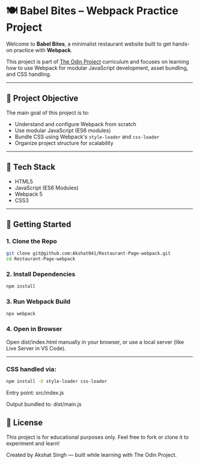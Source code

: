# 🍽️ Babel Bites – Webpack Practice Project

Welcome to **Babel Bites**, a minimalist restaurant website built to get hands-on practice with **Webpack**.

This project is part of [The Odin Project](https://www.theodinproject.com/) curriculum and focuses on learning how to use Webpack for modular JavaScript development, asset bundling, and CSS handling.

---

## 📌 Project Objective

The main goal of this project is to:

- Understand and configure Webpack from scratch
- Use modular JavaScript (ES6 modules)
- Bundle CSS using Webpack's `style-loader` and `css-loader`
- Organize project structure for scalability

---

## 🧱 Tech Stack

- HTML5
- JavaScript (ES6 Modules)
- Webpack 5
- CSS3

---

## 🧰 Getting Started

### 1. Clone the Repo

```bash
git clone git@github.com:Akshat041/Restaurant-Page-webpack.git
cd Restaurant-Page-webpack
```

### 2. Install Dependencies

```bash
npm install
```

### 3. Run Webpack Build

```bash
npx webpack
```

### 4. Open in Browser

Open dist/index.html manually in your browser, or use a local server (like Live Server in VS Code).

---

### CSS handled via:

```bash
npm install -D style-loader css-loader
```

Entry point: src/index.js

Output bundled to: dist/main.js

## 📄 License

This project is for educational purposes only. Feel free to fork or clone it to experiment and learn!

Created by Akshat Singh — built while learning with The Odin Project.
